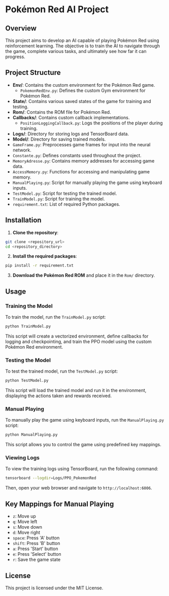 # Pokémon Red AI Project

## Overview

This project aims to develop an AI capable of playing Pokémon Red using reinforcement learning. The objective is to train the AI to navigate through the game, complete various tasks, and ultimately see how far it can progress.

## Project Structure

- **Env/**: Contains the custom environment for the Pokémon Red game.
  - `PokemonRedEnv.py`: Defines the custom Gym environment for Pokémon Red.
- **State/**: Contains various saved states of the game for training and testing.
- **Rom/**: Contains the ROM file for Pokémon Red.
- **Callbacks/**: Contains custom callback implementations.
  - `PositionLoggingCallback.py`: Logs the positions of the player during training.
- **Logs/**: Directory for storing logs and TensorBoard data.
- **Model/**: Directory for saving trained models.
- `GameFrame.py`: Preprocesses game frames for input into the neural network.
- `Constante.py`: Defines constants used throughout the project.
- `MemoryAdresse.py`: Contains memory addresses for accessing game data.
- `AccessMemory.py`: Functions for accessing and manipulating game memory.
- `ManualPlaying.py`: Script for manually playing the game using keyboard inputs.
- `TestModel.py`: Script for testing the trained model.
- `TrainModel.py`: Script for training the model.
- `requirement.txt`: List of required Python packages.

## Installation

1. **Clone the repository**:
```bash
git clone <repository_url>
cd <repository_directory>
```

2. **Install the required packages**:
```bash
pip install -r requirement.txt
```

3. **Download the Pokémon Red ROM** and place it in the `Rom/` directory.

## Usage

### Training the Model

To train the model, run the `TrainModel.py` script:

```bash
python TrainModel.py
```

This script will create a vectorized environment, define callbacks for logging and checkpointing, and train the PPO model using the custom Pokémon Red environment.

### Testing the Model

To test the trained model, run the `TestModel.py` script:

```bash
python TestModel.py
```

This script will load the trained model and run it in the environment, displaying the actions taken and rewards received.

### Manual Playing

To manually play the game using keyboard inputs, run the `ManualPlaying.py` script:

```bash
python ManualPlaying.py
```

This script allows you to control the game using predefined key mappings.

### Viewing Logs

To view the training logs using TensorBoard, run the following command:

```bash
tensorboard --logdir=Logs/PPO_PokemonRed
```

Then, open your web browser and navigate to `http://localhost:6006`.

## Key Mappings for Manual Playing

- `z`: Move up
- `q`: Move left
- `s`: Move down
- `d`: Move right
- `space`: Press 'A' button
- `shift`: Press 'B' button
- `a`: Press 'Start' button
- `e`: Press 'Select' button
- `r`: Save the game state

## License

This project is licensed under the MIT License.

